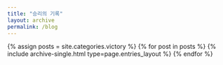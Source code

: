 ```yaml
---
title: "승리의 기록"
layout: archive
permalink: /blog
---
```


{% assign posts = site.categories.victory %}
{% for post in posts %} {% include archive-single.html type=page.entries_layout %} {% endfor %}
